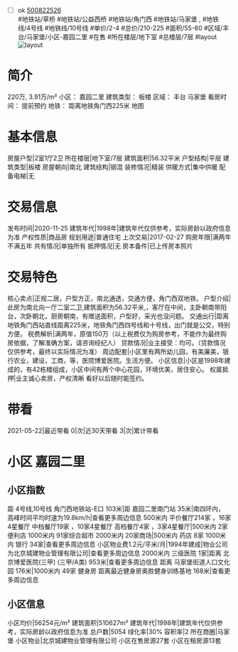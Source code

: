 - [ ] ok [500822526](https://bj.5i5j.com/ershoufang/500822526.html)  
 #地铁站/草桥 #地铁站/公益西桥 #地铁站/角门西 #地铁站/马家堡 ,  #地铁线/4号线 #地铁线/10号线
#单价/2-4 #总价/210-225 #面积/55-60   #区域/丰台/马家堡/小区-嘉园二里 #在售 #所在楼层/地下室 #总楼层/7层 #layout 
![layout](http://image2a.5i5j.com/scm/HOUSE_CUSTOMER/99a91fa609344a0da0693786a822713d.jpg_P5.jpg) 
# 简介 
 220万,  3.91万/m² 
小区： 嘉园二里
建筑类型： 板楼
区域： 丰台 马家堡
看房时间： 提前预约
地铁： 距离地铁角门西225米 地图
# 基本信息 
 房屋户型|2室1厅2卫
所在楼层|地下室/7层
建筑面积|56.32平米
户型结构|平层
建筑类型|板楼
房屋朝向|南北
建筑结构|钢混
装修情况|精装
供暖方式|集中供暖
配备电梯|无
# 交易信息 
 发布时间|2020-11-25
建筑年代|1998年|建筑年代仅供参考，实际房龄以政府信息为准
产权性质|商品房
规划用途|普通住宅
上次交易|2017-02-27
购房年限|满两年不满五年
共有情况|单独所有
抵押情况|无
房本备件|已上传房本照片
# 交易特色 
 核心卖点|正规二居，户型方正，南北通透，交通方便，角门西双地铁。
户型介绍|此房为南北向一厅二室二卫,建筑面积为56.32平米,，客厅在中间，主卧朝南带阳台，次卧朝北，厨房朝南，有赠送面积，户型好，采光也没问题。
交通出行|距离地铁角门西站直线距离225米，地铁角门西四号线和十号线，出门就是公交，特别方便。
税费解析|满两年，原值150万（以上税费仅为购房参考，不能作为最终购房依据，了解准确方案，请咨询经纪人）
贷款情况|业主接受：均可。（贷款情况仅供参考，最终以实际情况为准）
周边配套|小区里有两所幼儿园，有美廉美，银行农业，建设，工商，等，医院博爱医院。生活方便。
小区信息|小区是1998年建成的，有42栋楼组成，小区中间有两个中心花园，环境优美，居住安心。
权属抵押|业主诚心卖房，产权清晰 看好以后随时能签约。
# 带看 
 2021-05-22|最近带看	 0|次|近30天带看	 3|次|累计带看
# 小区 嘉园二里
## 小区指数 
 距 4号线,10号线 角门西地铁站-E口 103米|距 嘉园二里南门站 35米|南四环内， 高峰时间平均时速为19.8km/h|查看更多周边信息
500米内 平价餐厅214家 ，16家4星餐厅
中档餐厅19家 ，10家4星餐厅
高档餐厅4家 ，3家4星餐厅|500米内 2家便利店
1000米内 91家综合超市
2000米内 20家商场|500米内 药店 8家
1000米内 银行 34家|查看更多周边信息
小区物业费1.2元/平米/月|1994年建成|物业公司为北京城建物业管理有限公司|查看更多周边信息
2000米内 三级医院 1家|距离 北京博爱医院(三甲) (三甲/A类) 953米|查看更多周边信息
距离 马家堡街道人口文化园 176米|1000米内 49家 健身房
距离最近健身房奥胜健身训练基地 168米|查看更多周边信息
## 小区信息 
 小区均价|56254元/m²
建筑面积|510627m²
建筑年代|1998年|建筑年代仅供参考，实际房龄以政府信息为准
总户数|5054
绿化率|30%
容积率|2
所在商圈|马家堡
小区物业|北京城建物业管理有限公司
小区在售房源27套
小区在租房源13套
